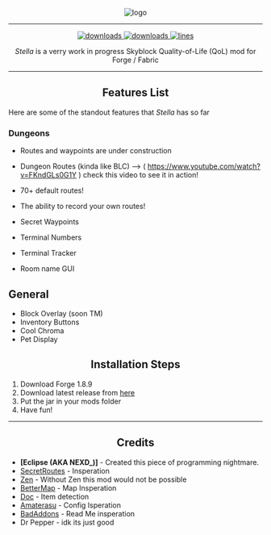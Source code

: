 <p align="center">
  <img alt="logo" src="https://i.imgur.com/uaTiLVS.png" /
</p>

***
<p align="center">
  <a href="https://github.com/Eclipse-5214/stella/releases" target="_blank">
    <img alt="downloads" src="https://img.shields.io/github/v/release/Eclipse-5214/stella?color=ad03fc&style=flat-square" />
  </a>
  <a href="https://github.com/Eclipse-5214/stella/releases" target="_blank">
    <img alt="downloads" src="https://img.shields.io/github/downloads/Eclipse-5214/stella/total?color=ad03fc&style=flat-square" />
  </a>
  <a href="https://github.com/Eclipse-5214/stella/">
    <img src="https://tokei.rs/b1/github/Eclipse-5214/stella?category=code&color=ad03fc&style=flat-square" alt="lines">
  </a>
</p>

<p align="center" id="description"><em>Stella</em> is a verry work in progress Skyblock Quality-of-Life (QoL) mod for Forge / Fabric</p>

---

<h2 align="center">Features List</h2>

<p>Here are some of the standout features that <em>Stella</em> has so far</p>

### **Dungeons**
- Routes and waypoints are under construction
- Dungeon Routes (kinda like BLC)
  --> ( https://www.youtube.com/watch?v=FKndGLs0G1Y ) check this video to see it in action!
- 70+ default routes!
- The ability to record your own routes!
- Secret Waypoints
  
- Terminal Numbers
- Terminal Tracker
- Room name GUI

## **General**
- Block Overlay (soon TM)
- Inventory Buttons
- Cool Chroma
- Pet Display

<h2 align="center">Installation Steps</h2>

1. Download Forge 1.8.9
2. Download latest release from [here](https://github.com/Eclipse-5214/stella/releases)
3. Put the jar in your mods folder
4. Have fun!
   
---

<h2 align="center">Credits</h2>

- **[Eclipse (AKA NEXD_)]** - Created this piece of programming nightmare.  
- [SecretRoutes](https://github.com/yourboykyle/SecretRoutes/) - Insperation
- [Zen](https://github.com/StellariumMC/zen) - Without Zen this mod would not be possible
- [BetterMap](https://github.com/BetterMap/BetterMap/) - Map Insperation
- [Doc](https://github.com/DocilElm/Doc/) - Item detection
- [Amaterasu](https://github.com/DocilElm/Amaterasu/) - Config Isperation
- [BadAddons](https://github.com/mehdii000/BadAddons/) - Read Me insperation
- Dr Pepper - idk its just good
